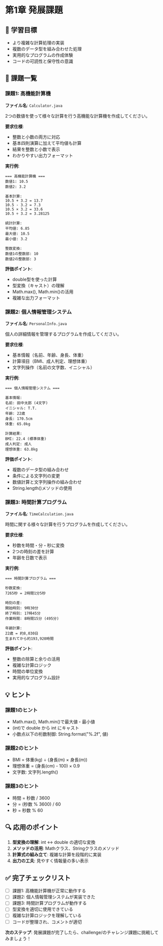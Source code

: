 # 第1章 発展課題

## 🎯 学習目標
- より複雑な計算処理の実装
- 複数のデータ型を組み合わせた処理
- 実用的なプログラムの作成体験
- コードの可読性と保守性の意識

## 📝 課題一覧

### 課題1: 高機能計算機
**ファイル名**: `Calculator.java`

2つの数値を使って様々な計算を行う高機能な計算機を作成してください。

**要求仕様**:
- 整数と小数の両方に対応
- 基本四則演算に加えて平均値も計算
- 結果を整数と小数で表示
- わかりやすい出力フォーマット

**実行例**:
```
=== 高機能計算機 ===
数値1: 10.5
数値2: 3.2

基本計算:
10.5 + 3.2 = 13.7
10.5 - 3.2 = 7.3
10.5 × 3.2 = 33.6
10.5 ÷ 3.2 = 3.28125

統計計算:
平均値: 6.85
最大値: 10.5
最小値: 3.2

整数変換:
数値1の整数部: 10
数値2の整数部: 3
```

**評価ポイント**:
- double型を使った計算
- 型変換（キャスト）の理解
- Math.max(), Math.min()の活用
- 複雑な出力フォーマット



### 課題2: 個人情報管理システム
**ファイル名**: `PersonalInfo.java`

個人の詳細情報を管理するプログラムを作成してください。

**要求仕様**:
- 基本情報（名前、年齢、身長、体重）
- 計算項目（BMI、成人判定、理想体重）
- 文字列操作（名前の文字数、イニシャル）

**実行例**:
```
=== 個人情報管理システム ===

基本情報:
名前: 田中太郎 (4文字)
イニシャル: T.T.
年齢: 22歳
身長: 170.5cm
体重: 65.0kg

計算結果:
BMI: 22.4 (標準体重)
成人判定: 成人
理想体重: 63.8kg
```

**評価ポイント**:
- 複数のデータ型の組み合わせ
- 条件による文字列の変更
- 数値計算と文字列操作の組み合わせ
- String.length()メソッドの使用



### 課題3: 時間計算プログラム
**ファイル名**: `TimeCalculation.java`

時間に関する様々な計算を行うプログラムを作成してください。

**要求仕様**:
- 秒数を時間・分・秒に変換
- 2つの時刻の差を計算
- 年齢を日数で表示

**実行例**:
```
=== 時間計算プログラム ===

秒数変換:
7265秒 = 2時間1分5秒

時刻の差:
開始時刻: 9時30分
終了時刻: 17時45分
作業時間: 8時間15分 (495分)

年齢計算:
22歳 = 約8,030日
生まれてから約193,920時間
```

**評価ポイント**:
- 整数の除算と余りの活用
- 複雑な計算ロジック
- 時間の単位変換
- 実用的なプログラム設計

## 💡 ヒント

### 課題1のヒント
- Math.max(), Math.min()で最大値・最小値
- (int)で double から int にキャスト
- 小数点以下の桁数制御: String.format("%.2f", 値)

### 課題2のヒント
- BMI = 体重(kg) ÷ (身長(m) × 身長(m))
- 理想体重 = (身長(cm) - 100) × 0.9
- 文字数: 文字列.length()

### 課題3のヒント
- 時間 = 秒数 / 3600
- 分 = (秒数 % 3600) / 60
- 秒 = 秒数 % 60

## 🔍 応用のポイント

1. **型変換の理解**: int ↔ double の適切な変換
2. **メソッドの活用**: Mathクラス、Stringクラスのメソッド
3. **計算式の組み立て**: 複雑な計算を段階的に実装
4. **出力の工夫**: 見やすく情報量の多い表示

## ✅ 完了チェックリスト

- [ ] 課題1: 高機能計算機が正常に動作する
- [ ] 課題2: 個人情報管理システムが実装できた
- [ ] 課題3: 時間計算プログラムが動作する
- [ ] 型変換を適切に使用できている
- [ ] 複雑な計算ロジックを理解している
- [ ] コードが整理され、コメントが適切

**次のステップ**: 発展課題が完了したら、challenge/のチャレンジ課題に挑戦してみましょう！
